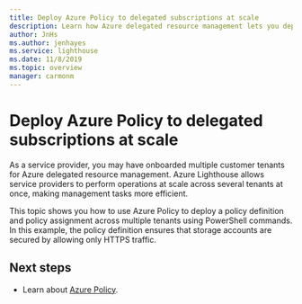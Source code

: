 ```yaml
---
title: Deploy Azure Policy to delegated subscriptions at scale
description: Learn how Azure delegated resource management lets you deploy a policy definition and policy assignment across multiple tenants.  
author: JnHs
ms.author: jenhayes
ms.service: lighthouse
ms.date: 11/8/2019
ms.topic: overview
manager: carmonm
---
```


# Deploy Azure Policy to delegated subscriptions at scale

As a service provider, you may have onboarded multiple customer tenants for Azure delegated resource management. Azure Lighthouse allows service providers to perform operations at scale across several tenants at once, making management tasks more efficient.

This topic shows you how to use Azure Policy to deploy a policy definition and policy assignment across multiple tenants using PowerShell commands. In this example, the policy definition ensures that storage accounts are secured by allowing only HTTPS traffic. 


## Next steps

- Learn about [Azure Policy](https://docs.microsoft.com/azure/governance/policy/).
